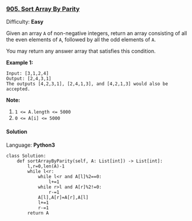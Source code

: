 ### [905\. Sort Array By Parity](https://leetcode.com/problems/sort-array-by-parity/)

Difficulty: **Easy**


Given an array `A` of non-negative integers, return an array consisting of all the even elements of `A`, followed by all the odd elements of `A`.

You may return any answer array that satisfies this condition.


**Example 1:**

```
Input: [3,1,2,4]
Output: [2,4,3,1]
The outputs [4,2,3,1], [2,4,1,3], and [4,2,1,3] would also be accepted.
```

**Note:**

1.  `1 <= A.length <= 5000`
2.  `0 <= A[i] <= 5000`


#### Solution

Language: **Python3**

```python3
class Solution:
    def sortArrayByParity(self, A: List[int]) -> List[int]:
        l,r=0,len(A)-1
        while l<r:
            while l<r and A[l]%2==0:
                l+=1
            while r>l and A[r]%2!=0:
                r-=1
            A[l],A[r]=A[r],A[l]
            l+=1
            r-=1
        return A
```